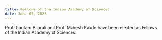 ```yaml
---
title: Fellows of the Indian Academy of Sciences 
date: Jan. 05, 2023
---
```


Prof. Gautam Bharali and Prof. Mahesh Kakde have been elected as Fellows of the Indian Academy of Sciences. 